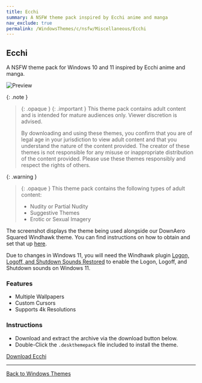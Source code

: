 ```yaml
---
title: Ecchi
summary: A NSFW theme pack inspired by Ecchi anime and manga
nav_exclude: true
permalink: /WindowsThemes/c/nsfw/Miscellaneous/Ecchi
---
```


## Ecchi

A NSFW theme pack for Windows 10 and 11 inspired by Ecchi anime and manga.

![Preview](https://gitlab.com/the-back-room/deskthemepacks/nsfw/ecchi/-/raw/main/Extras/Preview.bmp)

{: .note }
> {: .opaque }
> {: .important }
> This theme pack contains adult content and is intended for mature audiences only. Viewer discretion is advised.
> 
> By downloading and using these themes, you confirm that you are of legal age in your jurisdiction to view adult content and that you understand the nature of the content provided. The creator of these themes is not responsible for any misuse or inappropriate distribution of the content provided. Please use these themes responsibly and respect the rights of others.

{: .warning }
> {: .opaque }
> This theme pack contains the following types of adult content:
> 
> - Nudity or Partial Nudity
> - Suggestive Themes
> - Erotic or Sexual Imagery

The screenshot displays the theme being used alongside our DownAero Squared Windhawk theme. You can find instructions on how to obtain and set that up [here](https://the-back-room.github.io/WindowsThemes/WindhawkThemes/DownAeroSquared).

Due to changes in Windows 11, you will need the Windhawk plugin [Logon, Logoff, and Shutdown Sounds Restored](https://windhawk.net/mods/logon-logoff-shutdown-sounds) to enable the Logon, Logoff, and Shutdown sounds on Windows 11.

### Features

- Multiple Wallpapers
- Custom Cursors
- Supports 4k Resolutions

### Instructions

- Download and extract the archive via the download button below.
- Double-Click the `.deskthemepack` file included to install the theme.

<a href="https://gitlab.com/the-back-room/deskthemepacks/nsfw/ecchi/-/archive/main/ecchi-main.zip" class="btn btn--primary btn--lg" target="_blank" rel="noopener noreferrer">Download Ecchi</a>

---

<a href="/WindowsThemes" class="btn btn--secondary btn--sm">Back to Windows Themes</a>